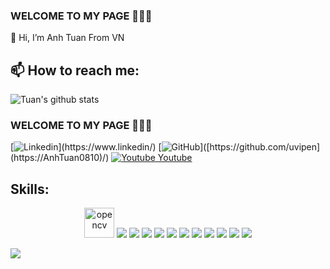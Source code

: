 
### WELCOME TO MY PAGE 👋👋👋
👋 Hi, I’m Anh Tuan From VN<br>
## 📫 How to reach me: 


![Tuan's github stats](https://github-readme-stats-git-masterrstaa-rickstaa.vercel.app/api?username=AnhTuan0810&show_icons=true&theme=tokyonight&hide=contribs,prs,issues)
### WELCOME TO MY PAGE 👋👋👋


[![Linkedin]([https://i.stack.imgur.com/gVE0j.png](https://img.icons8.com/?size=100&id=kBCrQMzpQDLQ&format=png&color=000000))](https://www.linkedin/) [![GitHub]([https://i.stack.imgur.com/tskMh.png](https://img.icons8.com/?size=100&id=12598&format=png&color=000000))]([https://github.com/uvipen](https://AnhTuan0810)/) [![Youtube](https://github.com/uvipen/introduction/blob/main/Youtube.png) Youtube](https://www.youtube.com/channel/)
## Skills:
<p align="center">
  <img src="https://www.vectorlogo.zone/logos/opencv/opencv-icon.svg" alt="opencv" width="48" height="48"/> 
  <img src="https://img.icons8.com/color/48/000000/microsoft-sql-server.png"/>
  <img src="https://img.icons8.com/color/48/000000/mysql-logo.png"/>
  <img src="https://img.icons8.com/color/48/000000/mongodb.png"/>
  <img src="https://img.icons8.com/fluent/48/000000/matlab.png"/>
  <img src="https://img.icons8.com/color/48/000000/git.png"/>
  <img src="https://img.icons8.com/color/48/000000/github-2.png"/>
  <img src="https://img.icons8.com/color/48/000000/visual-studio-code-2019.png"/>
  <img src="https://img.icons8.com/color/48/null/visual-studio--v2.png"/>
  <img src="https://img.icons8.com/dusk/48/000000/anaconda.png"/>
  <img src="https://img.icons8.com/fluent/48/000000/spyder-ide.png"/>
  <img src="https://img.icons8.com/color/48/000000/trello.png"/>
</p>

<a href="https://github.com/AnhTuan0810/ictshop_aspnet-master.git">
  <!-- Change the `github-readme-stats.anuraghazra1.vercel.app` to `github-readme-stats.vercel.app`  -->
  <img align="center" src="https://github-readme-stats.anuraghazra1.vercel.app/api/pin/?username=AnhTuan0810&repo=ictshop_aspnet-master&theme=radical" />
</a>    



